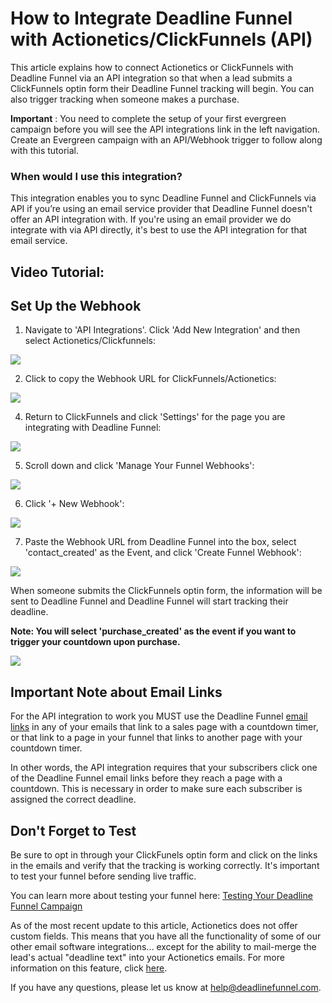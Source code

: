 # How to Integrate Deadline Funnel with Actionetics/ClickFunnels \(API\)

This article explains how to connect Actionetics or ClickFunnels with Deadline Funnel via an API integration so that when a lead submits a ClickFunnels optin form their Deadline Funnel tracking will begin. You can also trigger tracking when someone makes a purchase.

**Important** : You need to complete the setup of your first evergreen campaign before you will see the API integrations link in the left navigation. Create an Evergreen campaign with an API/Webhook trigger to follow along with this tutorial.

### When would I use this integration?

This integration enables you to sync Deadline Funnel and ClickFunnels via API if you’re using an email service provider that Deadline Funnel doesn't offer an API integration with. If you're using an email provider we do integrate with via API directly, it's best to use the API integration for that email service.

## Video Tutorial:

## Set Up the Webhook

1. Navigate to 'API Integrations'. Click 'Add New Integration' and then select Actionetics/Clickfunnels:

![](https://d33v4339jhl8k0.cloudfront.net/docs/assets/53974d6ce4b0c76107b109d1/images/5b6cb12d0428631d7a89d43b/file-%20CB2TKr8P5f.png)

2. Click to copy the Webhook URL for ClickFunnels/Actionetics:

![](https://d33v4339jhl8k0.cloudfront.net/docs/assets/53974d6ce4b0c76107b109d1/images/5b57592c2c7d3a03f89ceed1/file-8rax7liPEa.png)

4. Return to ClickFunnels and click 'Settings' for the page you are integrating with Deadline Funnel:

![](https://d33v4339jhl8k0.cloudfront.net/docs/assets/53974d6ce4b0c76107b109d1/images/591cbc742c7d3a057f892de6/file-%20Jv8oBbv63M.png)

5. Scroll down and click 'Manage Your Funnel Webhooks':

![](https://d33v4339jhl8k0.cloudfront.net/docs/assets/53974d6ce4b0c76107b109d1/images/591cbcac0428634b4a333966/file-8VFqGnCNzI.png)

6. Click '+ New Webhook':

![](https://d33v4339jhl8k0.cloudfront.net/docs/assets/53974d6ce4b0c76107b109d1/images/591cbcd72c7d3a057f892dec/file-%20TKKqFaAnPD.png)

7. Paste the Webhook URL from Deadline Funnel into the box, select 'contact\_created' as the Event, and click 'Create Funnel Webhook':

![](https://d33v4339jhl8k0.cloudfront.net/docs/assets/53974d6ce4b0c76107b109d1/images/591cbd6c2c7d3a057f892df2/file-8zvsK6ZBpR.png)

When someone submits the ClickFunnels optin form, the information will be sent to Deadline Funnel and Deadline Funnel will start tracking their deadline.

**Note: You will select 'purchase\_created' as the event if you want to trigger your countdown upon purchase.**

![](https://d33v4339jhl8k0.cloudfront.net/docs/assets/53974d6ce4b0c76107b109d1/images/5afc7bcc042863158411da59/file-%20riyGlWPZdL.png)

## Important Note about Email Links

For the API integration to work you MUST use the Deadline Funnel [email links](http://documentation.deadlinefunnel.com/article/16-expiring-links) in any of your emails that link to a sales page with a countdown timer, or that link to a page in your funnel that links to another page with your countdown timer.

In other words, the API integration requires that your subscribers click one of the Deadline Funnel email links before they reach a page with a countdown. This is necessary in order to make sure each subscriber is assigned the correct deadline.

## Don't Forget to Test

Be sure to opt in through your ClickFunels optin form and click on the links in the emails and verify that the tracking is working correctly. It's important to test your funnel before sending live traffic.

You can learn more about testing your funnel here: [Testing Your Deadline Funnel Campaign](http://documentation.deadlinefunnel.com/article/364-testing-%20your-deadline-funnel-campaign)

As of the most recent update to this article, Actionetics does not offer custom fields. This means that you have all the functionality of some of our other email software integrations... except for the ability to mail-merge the lead's actual "deadline text" into your Actionetics emails. For more information on this feature, click [here](http://documentation.deadlinefunnel.com/article/224-how-to-personalize-%20your-emails-with-the-deadline-text-field).

If you have any questions, please let us know at [help@deadlinefunnel.com](mailto:mailto:help@deadlinefunnel.com).

